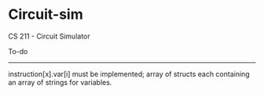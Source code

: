 # Circuit-sim
CS 211 - Circuit Simulator


To-do
___
instruction[x].var[i] must be implemented; array of structs each containing an array of strings for variables.


